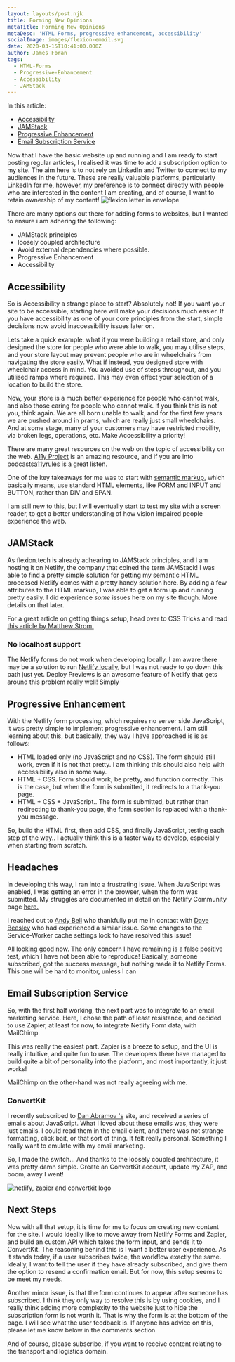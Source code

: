 ```yaml
---
layout: layouts/post.njk
title: Forming New Opinions
metaTitle: Forming New Opinions
metaDesc: 'HTML Forms, progressive enhancement, accessibility'
socialImage: images/flexion-email.svg
date: 2020-03-15T10:41:00.000Z
author: James Foran
tags:
  - HTML-Forms
  - Progressive-Enhancement
  - Accessibility
  - JAMStack
---
```

In this article: 

* [Accessibility](#heading-accessibility)
* [JAMStack](#heading-jamstack) 
* [Progressive Enhancement](#heading-progressive-enhancement) 
* [Email Subscription Service](#heading-email-subscription-service)

Now that I have the basic website up and running and I am ready to start posting regular articles, I realised it was time to add a subscription option to my site. The aim here is to not rely on LinkedIn and Twitter to connect to my audiences in the future. These are really valuable platforms, particularly LinkedIn for me, however, my preference is to connect directly with people who are interested in the content I am creating, and of course, I want to retain ownership of my content!
 <img class="width-half" src="/images/flexion-email.svg" alt="flexion letter in envelope">

There are many options out there for adding forms to websites, but I wanted to ensure i am adhering the following:

* JAMStack principles
* loosely coupled architecture
* Avoid external dependencies where possible.
* Progressive Enhancement
* Accessibility

## Accessibility

So is Accessibility a strange place to start? Absolutely not! If you want your site to be accessible, starting here will make your decisions much easier. If you have accessibility as one of your core principles from the start, simple decisions now avoid inaccessibility issues later on. 

Lets take a quick example. what if you were building a retail store, and only designed the store for people who were able to walk, you may utilise steps, and your store layout may prevent people who are in wheelchairs from navigating the store easily. What if instead, you designed store with wheelchair access in mind. You avoided use of steps throughout, and you utilised ramps where required. This may even effect your selection of a location to build the store. 

Now, your store is a much better experience for people who cannot walk, and also those caring for people who cannot walk. If you think this is not you, think again. We are all born unable to walk, and for the first few years we are pushed around in prams, which are really just small wheelchairs. And at some stage, many of your customers may have restricted mobility, via broken legs, operations, etc. Make Accessibility a priority!

There are many great resources on the web on the topic of accessibility on the web. [A11y Project](https://a11yproject.com/) is an amazing resource, and if you are into podcasts[a11yrules](https://a11yrules.com) is a great listen. 

One of the key takeaways for me was to start with [semantic markup](https://en.wikipedia.org/wiki/Semantic_HTML), which basically means, use standard HTML elements, like FORM and INPUT and BUTTON, rather than DIV and SPAN.

I am still new to this, but I will eventually start to test my site with a screen reader, to get a better understanding of how vision impaired people experience the web. 

## JAMStack

As flexion.tech is already adhearing to JAMStack principles, and I am hosting it on Netlify, the company that coined the term JAMStack! I was able to find a pretty simple solution for getting my semantic HTML processed  Netlify comes with a pretty handy solution here. By adding a few attributes to the HTML markup, I was able to get a form up and running pretty easily. I did experience *some* issues here on my site though. More details on that later. 

For a great article on getting things setup, head over to CSS Tricks and read [this article by Matthew Strom.](https://css-tricks.com/using-netlify-forms-and-netlify-functions-to-build-an-email-sign-up-widget/)

### No localhost support

The Netlify forms do not work when developing locally. I am aware there may be a solution to run [Netlify locally](https://www.netlify.com/products/dev/), but I was not ready to go down this path just yet. Deploy Previews is an awesome feature of Netlify that gets around this problem really well! Simply 

## Progressive Enhancement

With the Netlify form processing, which requires no server side JavaScript, it was pretty simple to implement progressive enhancement. I am still learning about this, but basically, they way I have approached is is as follows:

* HTML loaded only (no JavaScript and no CSS). The form should still work, even if it is not that pretty. I am thinking this should also help with accessibility also in some way. 
* HTML + CSS. Form should work, be pretty, and function correctly. This is the case, but when the form is submitted, it redirects to a thank-you page.
* HTML + CSS + JavaScript.. The form is submitted, but rather than redirecting to thank-you page,  the form section is replaced with a thank-you message. 

So, build the HTML first, then add CSS, and finally JavaScript, testing each step of the way.. I actually think this is a faster way to develop, especially when starting from scratch.


## Headaches

In developing this way, I ran into a frustrating issue. When JavaScript was enabled, I was getting an error in the browser, when the form was submitted. My struggles are documented in detail on the Netlify Community page [here.](https://community.netlify.com/t/form-submission-working-but-action-path-is-not-working/9902/11)

I reached out to [Andy Bell](https://twitter.com/hankchizljaw) who thankfully put me in contact with [Dave Beesley](https://twitter.com/davebeesley) who had experienced a similar issue. Some changes to the Service-Worker cache settings look to have resolved this issue!

All looking good now. The only concern I have remaining is a false positive test, which I have not been able to reproduce! Basically, someone subscribed, got the success message, but nothing made it to Netlify Forms. This one will be hard to monitor, unless I can 

## Email Subscription Service

So, with the first half working, the next part was to integrate to an email marketing service. Here, I chose the path of least resistance, and decided to use Zapier, at least for now, to integrate Netlify Form data, with MailChimp.

This was really the easiest part. Zapier is a breeze to setup, and the UI is really intuitive, and quite fun to use. The developers there have managed to build quite a bit of personality into the platform, and most importantly, it just works! 

MailChimp on the other-hand was not really agreeing with me. 

### ConvertKit



I recently subscribed to [Dan Abramov 's]([overreacted.io](mailto:dan@overreacted.io)) site, and received a series of emails about JavaScript. What I loved about these emails was, they were just emails. I could read them in the email client, and there was not strange formatting, click bait, or that sort of thing. It felt really personal. Something I really want to emulate with my email marketing.

So, I made the switch... And thanks to the loosely coupled architecture, it was pretty damn simple. Create an ConvertKit account, update my ZAP, and boom, away I went! 

![netlify, zapier and convertkit logo](/images/subscriber-list.png)



## Next Steps

Now with all that setup, it is time for me to focus on creating new content for the site. I would ideally like to move away from Netlify Forms and Zapier, and build an custom API which takes the form input, and sends it to ConvertKit. The reasoning behind this is I want a better user experience.  As it stands today, if a user subscribes twice, the workflow exactly the same. Ideally, I want to tell the user if they have already subscribed, and give them the option to resend a confirmation email.  But for now, this setup seems to be meet my needs.

Another minor issue, is that the form continues to appear after someone has subscribed. I think they only way to resolve this is by using cookies, and I really think adding more complexity to the website just to hide the subscription form is not worth it. That is why the form is at the bottom of the page. I will see what the user feedback is. If anyone has advice on this, please let me know below in the comments section. 

And of course, please subscribe, if you want to receive content relating to the transport and logistics domain. 